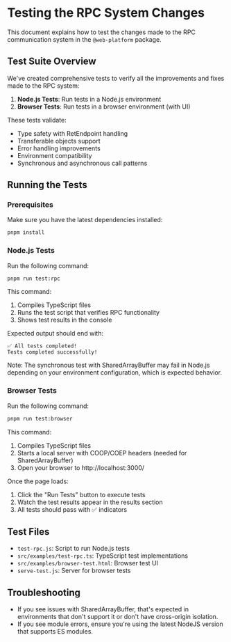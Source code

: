 # Testing the RPC System Changes

This document explains how to test the changes made to the RPC communication system in the `@web-platform` package.

## Test Suite Overview

We've created comprehensive tests to verify all the improvements and fixes made to the RPC system:

1. **Node.js Tests**: Run tests in a Node.js environment
2. **Browser Tests**: Run tests in a browser environment (with UI)

These tests validate:

- Type safety with RetEndpoint handling
- Transferable objects support
- Error handling improvements
- Environment compatibility
- Synchronous and asynchronous call patterns

## Running the Tests

### Prerequisites

Make sure you have the latest dependencies installed:

```bash
pnpm install
```

### Node.js Tests

Run the following command:

```bash
pnpm run test:rpc
```

This command:

1. Compiles TypeScript files
2. Runs the test script that verifies RPC functionality
3. Shows test results in the console

Expected output should end with:

```
✅ All tests completed!
Tests completed successfully!
```

Note: The synchronous test with SharedArrayBuffer may fail in Node.js depending on your environment configuration, which is expected behavior.

### Browser Tests

Run the following command:

```bash
pnpm run test:browser
```

This command:

1. Compiles TypeScript files
2. Starts a local server with COOP/COEP headers (needed for SharedArrayBuffer)
3. Open your browser to http://localhost:3000/

Once the page loads:

1. Click the "Run Tests" button to execute tests
2. Watch the test results appear in the results section
3. All tests should pass with ✅ indicators

## Test Files

- `test-rpc.js`: Script to run Node.js tests
- `src/examples/test-rpc.ts`: TypeScript test implementations
- `src/examples/browser-test.html`: Browser test UI
- `serve-test.js`: Server for browser tests

## Troubleshooting

- If you see issues with SharedArrayBuffer, that's expected in environments that don't support it or don't have cross-origin isolation.
- If you see module errors, ensure you're using the latest NodeJS version that supports ES modules.
